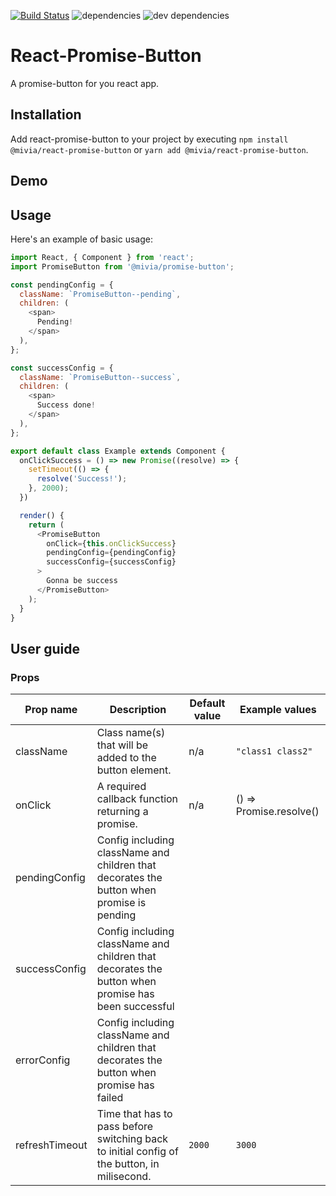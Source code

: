 [![Build Status](https://travis-ci.com/mivia/react-promise-button.svg?branch=master)](https://travis-ci.com/mivia/react-promise-button) ![dependencies](https://img.shields.io/david/mivia/react-promise-button.svg) ![dev dependencies](https://img.shields.io/david/dev/mivia/react-promise-button.svg)

# React-Promise-Button
A promise-button for you react app.
## Installation
Add react-promise-button to your project by executing `npm install @mivia/react-promise-button` or `yarn add @mivia/react-promise-button`.
## Demo
## Usage
Here's an example of basic usage:
```js
import React, { Component } from 'react';
import PromiseButton from '@mivia/promise-button';

const pendingConfig = {
  className: `PromiseButton--pending`,
  children: (
    <span>
      Pending!
    </span>
  ),
};

const successConfig = {
  className: `PromiseButton--success`,
  children: (
    <span>
      Success done!
    </span>
  ),
};

export default class Example extends Component {
  onClickSuccess = () => new Promise((resolve) => {
    setTimeout(() => {
      resolve('Success!');
    }, 2000);
  })

  render() {
    return (
      <PromiseButton
        onClick={this.onClickSuccess}
        pendingConfig={pendingConfig}
        successConfig={successConfig}
      >
        Gonna be success
      </PromiseButton>
    );
  }
}
```
## User guide
### Props
|Prop name|Description|Default value|Example values|
|----|----|----|----|
|className|Class name(s) that will be added to the button element.|n/a|`"class1 class2"`|
|onClick|A required callback function returning a promise.|n/a|() => Promise.resolve()|
|pendingConfig|Config including className and children that decorates the button when promise is pending|||
|successConfig|Config including className and children that decorates the button when promise has been successful|||
|errorConfig|Config including className and children that decorates the button when promise has failed|||
|refreshTimeout|Time that has to pass before switching back to initial config of the button, in milisecond.|`2000`|`3000`|

